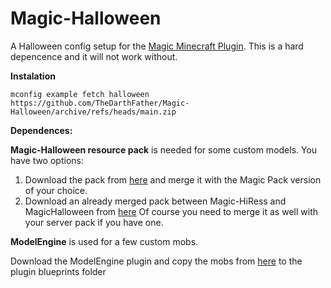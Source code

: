 # Magic-Halloween
A Halloween config setup for the [Magic Minecraft Plugin](https://www.spigotmc.org/resources/magic.1056/). This is a hard depencence and it will not work without.

**Instalation**

`mconfig example fetch halloween https://github.com/TheDarthFather/Magic-Halloween/archive/refs/heads/main.zip`

**Dependences:**

**Magic-Halloween resource pack** is needed for some custom models.
You have two options:
1. Download the pack from [here](https://drive.google.com/file/d/1mNj3pvwTV2RN2Gi9rnwBnm5ez6cYzglg/view?usp=sharing) and merge it with the Magic Pack version of your choice.
2. Download an already merged pack between Magic-HiRess and MagicHalloween from [here](https://drive.google.com/file/d/1tv53aYoKXsDR8zPj-WLIk4cVEQVEUl5N/view?usp=sharing)
Of course you need to merge it as well with your server pack if you have one.

**ModelEngine** is used for a few custom mobs.

Download the ModelEngine plugin and copy the mobs from [here](https://github.com/TheDarthFather/Magic-Halloween/tree/main/dependences/modelengine/blueprints) to the plugin blueprints folder

